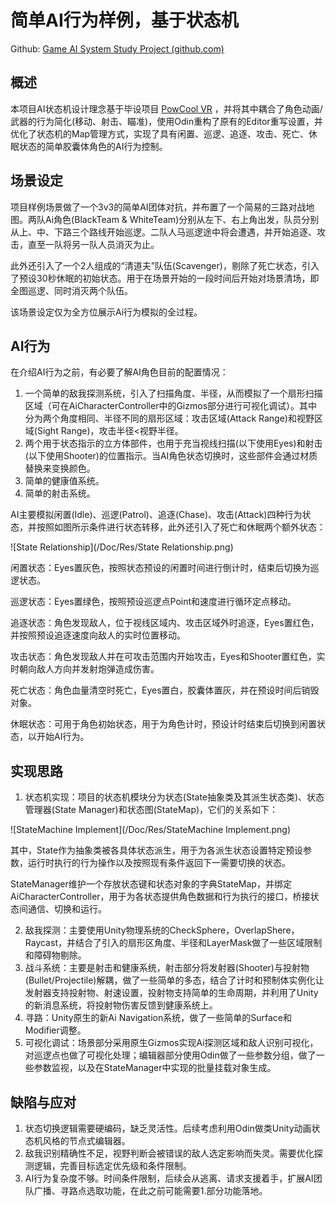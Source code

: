 # 简单AI行为样例，基于状态机

Github: [Game AI System Study Project (github.com)](https://github.com/qq875871130/INTO_GameAI)

## 概述

本项目AI状态机设计理念基于毕设项目 [PowCool VR](https://cvlo.one/PowerCool) ，并将其中耦合了角色动画/武器的行为简化(移动、射击、瞄准)，使用Odin重构了原有的Editor重写设置，并优化了状态机的Map管理方式，实现了具有闲置、巡逻、追逐、攻击、死亡、休眠状态的简单胶囊体角色的AI行为控制。

## 场景设定

项目样例场景做了一个3v3的简单AI团体对抗，并布置了一个简易的三路对战地图。两队Ai角色(BlackTeam & WhiteTeam)分别从左下、右上角出发，队员分别从上、中、下路三个路线开始巡逻。二队人马巡逻途中将会遭遇，并开始追逐、攻击，直至一队将另一队人员消灭为止。

此外还引入了一个2人组成的“清道夫”队伍(Scavenger)，剔除了死亡状态，引入了预设30秒休眠的初始状态。用于在场景开始的一段时间后开始对场景清场，即全图巡逻、同时消灭两个队伍。

该场景设定仅为全方位展示Ai行为模拟的全过程。

## AI行为

在介绍AI行为之前，有必要了解AI角色目前的配置情况：

1. 一个简单的敌我探测系统，引入了扫描角度、半径，从而模拟了一个扇形扫描区域（可在AiCharacterController中的Gizmos部分进行可视化调试）。其中分为两个角度相同、半径不同的扇形区域：攻击区域(Attack Range)和视野区域(Sight Range)，攻击半径<视野半径。
2. 两个用于状态指示的立方体部件，也用于充当视线扫描(以下使用Eyes)和射击(以下使用Shooter)的位置指示。当AI角色状态切换时，这些部件会通过材质替换来变换颜色。
3. 简单的健康值系统。
4. 简单的射击系统。

AI主要模拟闲置(Idle)、巡逻(Patrol)、追逐(Chase)、攻击(Attack)四种行为状态，并按照如图所示条件进行状态转移，此外还引入了死亡和休眠两个额外状态：

![State Relationship](/Doc/Res/State Relationship.png)

闲置状态：Eyes置灰色，按照状态预设的闲置时间进行倒计时，结束后切换为巡逻状态。

巡逻状态：Eyes置绿色，按照预设巡逻点Point和速度进行循环定点移动。

追逐状态：角色发现敌人，位于视线区域内、攻击区域外时追逐，Eyes置红色，并按照预设追逐速度向敌人的实时位置移动。

攻击状态：角色发现敌人并在可攻击范围内开始攻击，Eyes和Shooter置红色，实时朝向敌人方向并发射炮弹造成伤害。

死亡状态：角色血量清空时死亡，Eyes置白，胶囊体置灰，并在预设时间后销毁对象。

休眠状态：可用于角色初始状态，用于为角色计时，预设计时结束后切换到闲置状态，以开始AI行为。



## 实现思路

1. 状态机实现：项目的状态机模块分为状态(State抽象类及其派生状态类)、状态管理器(State  Manager)和状态图(StateMap)，它们的关系如下：

![StateMachine Implement](/Doc/Res/StateMachine Implement.png)

其中，State作为抽象类被各具体状态派生，用于为各派生状态设置特定预设参数，运行时执行的行为操作以及按照现有条件返回下一需要切换的状态。

StateManager维护一个存放状态键和状态对象的字典StateMap，并绑定AiCharacterController，用于为各状态提供角色数据和行为执行的接口，桥接状态间通信、切换和运行。

2. 敌我探测：主要使用Unity物理系统的CheckSphere，OverlapShere，Raycast，并结合了引入的扇形区角度、半径和LayerMask做了一些区域限制和障碍物剔除。
3. 战斗系统：主要是射击和健康系统，射击部分将发射器(Shooter)与投射物(Bullet/Projectile)解耦，做了一些简单的多态，结合了计时和预制体实例化让发射器支持投射物、射速设置，投射物支持简单的生命周期，并利用了Unity的新消息系统，将投射物伤害反馈到健康系统上。
4. 寻路：Unity原生的新Ai Navigation系统，做了一些简单的Surface和Modifier调整。
5. 可视化调试：场景部分采用原生Gizmos实现Ai探测区域和敌人识别可视化，对巡逻点也做了可视化处理；编辑器部分使用Odin做了一些参数分组，做了一些参数监视，以及在StateManager中实现的批量挂载对象生成。

## 缺陷与应对

1. 状态切换逻辑需要硬编码，缺乏灵活性。后续考虑利用Odin做类Unity动画状态机风格的节点式编辑器。
2. 敌我识别精确性不足，视野判断会被错误的敌人选定影响而失灵。需要优化探测逻辑，完善目标选定优先级和条件限制。
3. AI行为复杂度不够。时间条件限制，后续会从逃离、请求支援着手，扩展AI团队广播、寻路点选取功能，在此之前可能需要1.部分功能落地。

